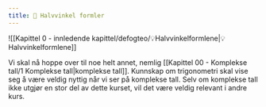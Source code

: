 ```yaml
---
title: 📄 Halvvinkel formler
---
```

![[Kapittel 0 - innledende kapittel/defogteo/💡Halvvinkelformlene|💡Halvvinkelformlene]]


Vi skal nå hoppe over til noe helt annet, nemlig [[Kapittel 00 - Komplekse tall/1 Komplekse tall|komplekse tall]]. Kunnskap om trigonometri skal vise seg å være veldig nyttig når vi ser på komplekse tall. Selv om komplekse tall ikke utgjør en stor del av dette kurset, vil det være veldig relevant i andre kurs.


